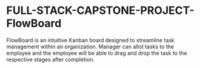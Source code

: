 # FULL-STACK-CAPSTONE-PROJECT-FlowBoard
FlowBoard is an intuitive Kanban board designed to streamline task management within an organization. Manager can allot tasks to the employee and the employee will be able to drag and drop the task to the respective stages after completion.
